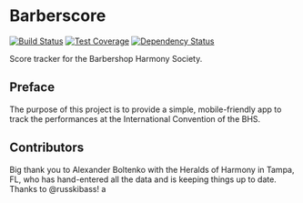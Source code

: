 # Barberscore

[![Build Status](https://semaphoreci.com/api/v1/dbinetti/barberscore-django/branches/master/shields_badge.svg?style=flat-square)](https://semaphoreci.com/dbinetti/barberscore-django)
[![Test Coverage](https://codeclimate.com/github/dbinetti/barberscore-django/badges/coverage.svg?style=flat-square)](https://codeclimate.com/github/dbinetti/barberscore-django/coverage)
[![Dependency Status](https://www.versioneye.com/user/projects/589ea5d10f3d4f003ce97d91/badge.svg?style=flat)](https://www.versioneye.com/user/projects/589ea5d10f3d4f003ce97d91)


Score tracker for the Barbershop Harmony Society. 

## Preface
The purpose of this project is to provide a simple, mobile-friendly app to track the performances at the International Convention of the BHS.

## Contributors
Big thank you to Alexander Boltenko with the Heralds of Harmony in Tampa, FL, who has hand-entered all the data and is keeping things up to date.  Thanks to @russkibass!
a
